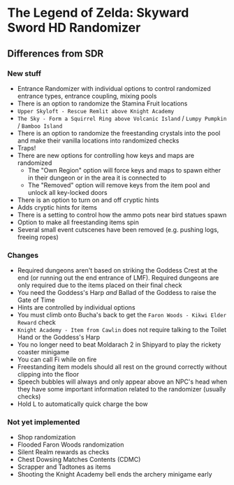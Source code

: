 # The Legend of Zelda: Skyward Sword HD Randomizer

## Differences from SDR

### New stuff
* Entrance Randomizer with individual options to control randomized entrance types, entrance
coupling, mixing pools
* There is an option to randomize the Stamina Fruit locations
* `Upper Skyloft - Rescue Remlit above Knight Academy`
* `The Sky - Form a Squirrel Ring above Volcanic Island` / `Lumpy Pumpkin` / `Bamboo Island`
* There is an option to randomize the freestanding crystals into the pool and make their vanilla
locations into randomized checks
* Traps!
* There are new options for controlling how keys and maps are randomized
  * The "Own Region" option will force keys and maps to spawn either in their dungeon or in the
  area it is connected to
  * The "Removed" option will remove keys from the item pool and unlock all key-locked doors
* There is an option to turn on and off cryptic hints
* Adds cryptic hints for items
* There is a setting to control how the ammo pots near bird statues spawn
* Option to make all freestanding items spin
* Several small event cutscenes have been removed (e.g. pushing logs, freeing ropes)

### Changes
* Required dungeons aren't based on striking the Goddess Crest at the end (or running out the end
entrance of LMF). Required dungeons are only required due to the items placed on their final check
* You need the Goddess's Harp *and* Ballad of the Goddess to raise the Gate of Time
* Hints are controlled by individual options
* You must climb onto Bucha's back to get the `Faron Woods - Kikwi Elder Reward` check
* `Knight Academy - Item from Cawlin` does not require talking to the Toilet Hand or the Goddess's
Harp
* You no longer need to beat Moldarach 2 in Shipyard to play the rickety coaster minigame
* You can call Fi while on fire
* Freestanding item models should all rest on the ground correctly without clipping into the floor
* Speech bubbles will always and only appear above an NPC's head when they have some important
information related to the randomizer (usually checks)
* Hold L to automatically quick charge the bow

### Not yet implemented
* Shop randomization
* Flooded Faron Woods randomization
* Silent Realm rewards as checks
* Chest Dowsing Matches Contents (CDMC)
* Scrapper and Tadtones as items
* Shooting the Knight Academy bell ends the archery minigame early
